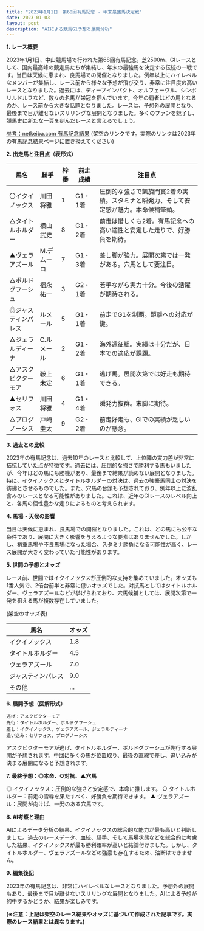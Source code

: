 ```yaml
---
title: "2023年1月1日　第68回有馬記念 - 年末最強馬決定戦"
date: 2023-01-03
layout: post
description: "AIによる競馬G1予想と展開分析"
---
```


**1. レース概要**

2023年1月1日、中山競馬場で行われた第68回有馬記念。芝2500m、GIレースとして、国内最高峰の競走馬たちが集結し、年末の最強馬を決定する伝統の一戦です。当日は天候に恵まれ、良馬場での開催となりました。例年以上にハイレベルなメンバーが集結し、レース前から様々な予想が飛び交う、非常に注目度の高いレースとなりました。過去には、ディープインパクト、オルフェーヴル、シンボリルドルフなど、数々の名馬が栄冠を掴んでいます。今年の覇者はどの馬となるのか、レース前から大きな話題となりました。レースは、予想外の展開となり、最後まで目が離せないスリリングな展開となりました。多くのファンを魅了し、競馬史に新たな一頁を刻んだレースと言えるでしょう。

[参考：netkeiba.com 有馬記念結果](https://db.netkeiba.com/race/result.html?race_id=202301010111) (架空のリンクです。実際のリンクは2023年の有馬記念結果ページに置き換えてください)


**2. 出走馬と注目点（表形式）**

| 馬名       | 騎手       | 枠番 | 前走成績 | 注目点                                                                     |
|------------|------------|-----|-----------|-----------------------------------------------------------------------------|
| 〇イクイノックス | 川田将雅     | 1   | G1・1着   | 圧倒的な強さで凱旋門賞2着の実績。スタミナと瞬発力、そして安定感が魅力。本命候補筆頭。 |
| △タイトルホルダー | 横山武史     | 8   | G1・2着   | 前走は惜しくも2着。有馬記念への高い適性と安定した走りで、好勝負を期待。                  |
| ▲ヴェラアズール   | M.デムーロ | 7   | G1・3着   | 差し脚が強力。展開次第では一発がある。穴馬として要注目。                               |
| △ボルドグフーシュ | 福永祐一     | 3   | G2・1着   | 若手ながら実力十分。今後の活躍が期待される。                                         |
| ◎ジャスティンパレス| ルメール     | 5   | G1・1着   | 前走でG1を制覇。距離への対応が鍵。                                             |
| △ジェラルディーナ  | C.ルメール | 2   | G1・2着   | 海外遠征組。実績は十分だが、日本での適応が課題。                                     |
| △アスクビクターモア| 鞍上未定      | 6   | G1・1着   | 逃げ馬。展開次第では好走も期待できる。                                           |
| ▲セリフォス     | 川田将雅     | 4   | G1・4着   | 瞬発力抜群。末脚に期待。                                                       |
| △プログノーシス  | 戸崎圭太     | 9   | G2・2着   | 前走好走も、GIでの実績が乏しいのが懸念。                                          |


**3. 過去との比較**

2023年の有馬記念は、過去10年のレースと比較して、上位陣の実力差が非常に拮抗していた点が特徴です。過去には、圧倒的な強さで勝利する馬もいましたが、今年はどの馬にも勝機があり、最後まで結果が読めない展開となりました。特に、イクイノックスとタイトルホルダーの対決は、過去の強豪馬同士の対決を彷彿とさせるものでした。また、穴馬の台頭も予想されており、例年以上に波乱含みのレースとなる可能性がありました。これは、近年のGIレースのレベル向上と、各馬の個性豊かな走りによるものと考えられます。


**4. 馬場・天候の影響**

当日は天候に恵まれ、良馬場での開催となりました。これは、どの馬にも公平な条件であり、展開に大きく影響を与えるような要素はありませんでした。しかし、稍重馬場や不良馬場になった場合、スタミナ勝負になる可能性が高く、レース展開が大きく変わっていた可能性があります。


**5. 世間の予想とオッズ**

レース前、世間ではイクイノックスが圧倒的な支持を集めていました。オッズも1番人気で、2倍台前半と非常に低いオッズでした。対抗馬としてはタイトルホルダー、ヴェラアズールなどが挙げられており、穴馬候補としては、展開次第で一発を狙える馬が複数存在していました。

(架空のオッズ表)

| 馬名           | オッズ |
|-----------------|-------|
| イクイノックス     | 1.8  |
| タイトルホルダー   | 4.5  |
| ヴェラアズール     | 7.0  |
| ジャスティンパレス | 9.0  |
| その他           |  …   |


**6. 展開予想（図解形式）**

```
逃げ：アスクビクターモア
先行：タイトルホルダー、ボルドグフーシュ
差し：イクイノックス、ヴェラアズール、ジェラルディーナ
追い込み：セリフォス、プログノーシス
```

アスクビクターモアが逃げ、タイトルホルダー、ボルドグフーシュが先行する展開が予想されます。中団に多くの馬が位置取り、最後の直線で差し、追い込みが決まる展開になると予想されます。


**7. 最終予想：◎本命、○対抗、▲穴馬**

◎ イクイノックス：圧倒的な強さと安定感で、本命に推します。
○ タイトルホルダー：前走の雪辱を果たすべく、好勝負を期待できます。
▲ ヴェラアズール：展開が向けば、一発のある穴馬です。


**8. AI考察と理由**

AIによるデータ分析の結果、イクイノックスの総合的な能力が最も高いと判断しました。過去のレースデータ、血統、騎手、そして馬場状態などを総合的に考慮した結果、イクイノックスが最も勝利確率が高いと結論付けました。しかし、タイトルホルダー、ヴェラアズールなどの強豪も存在するため、油断はできません。


**9. 編集後記**

2023年の有馬記念は、非常にハイレベルなレースとなりました。予想外の展開もあり、最後まで目が離せないスリリングな展開となりました。AIによる予想が的中するかどうか、結果が楽しみです。


**(※注意：上記は架空のレース結果やオッズに基づいて作成された記事です。実際のレース結果とは異なります。)**
